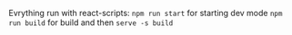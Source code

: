 Evrything run with react-scripts:
`npm run start` for starting dev mode
`npm run build` for build and then `serve -s build`